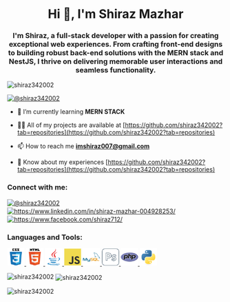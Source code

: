 <h1 align="center">Hi 👋, I'm Shiraz Mazhar</h1>
<h3 align="center">I'm Shiraz, a full-stack developer with a passion for creating exceptional web experiences. From crafting front-end designs to building robust back-end solutions with the MERN stack and NestJS, I thrive on delivering memorable user interactions and seamless functionality.</h3>

<p align="left"> <img src="https://komarev.com/ghpvc/?username=shiraz342002&label=Profile%20views&color=0e75b6&style=flat" alt="shiraz342002" /> </p>

<p align="left"> <a href="https://twitter.com/@shiraz342002" target="blank"><img src="https://img.shields.io/twitter/follow/@shiraz342002?logo=twitter&style=for-the-badge" alt="@shiraz342002" /></a> </p>

- 🌱 I’m currently learning **MERN STACK**

- 👨‍💻 All of my projects are available at [https://github.com/shiraz342002?tab=repositories](https://github.com/shiraz342002?tab=repositories)

- 📫 How to reach me **imshiraz007@gmail.com**

- 📄 Know about my experiences [https://github.com/shiraz342002?tab=repositories](https://github.com/shiraz342002?tab=repositories)

<h3 align="left">Connect with me:</h3>
<p align="left">
<a href="https://twitter.com/@shiraz342002" target="blank"><img align="center" src="https://raw.githubusercontent.com/rahuldkjain/github-profile-readme-generator/master/src/images/icons/Social/twitter.svg" alt="@shiraz342002" height="30" width="40" /></a>
<a href="https://www.linkedin.com/in/shiraz-mazhar-004928253/" target="blank"><img align="center" src="https://raw.githubusercontent.com/rahuldkjain/github-profile-readme-generator/master/src/images/icons/Social/linked-in-alt.svg" alt="https://www.linkedin.com/in/shiraz-mazhar-004928253/" height="30" width="40" /></a>
<a href="https://www.facebook.com/shiraz712/" target="blank"><img align="center" src="https://raw.githubusercontent.com/rahuldkjain/github-profile-readme-generator/master/src/images/icons/Social/facebook.svg" alt="https://www.facebook.com/shiraz712/" height="30" width="40" /></a>
</p>

<h3 align="left">Languages and Tools:</h3>
<p align="left"> <a href="https://www.w3schools.com/css/" target="_blank" rel="noreferrer"> <img src="https://raw.githubusercontent.com/devicons/devicon/master/icons/css3/css3-original-wordmark.svg" alt="css3" width="40" height="40"/> </a> <a href="https://www.w3.org/html/" target="_blank" rel="noreferrer"> <img src="https://raw.githubusercontent.com/devicons/devicon/master/icons/html5/html5-original-wordmark.svg" alt="html5" width="40" height="40"/> </a> <a href="https://www.java.com" target="_blank" rel="noreferrer"> <img src="https://raw.githubusercontent.com/devicons/devicon/master/icons/java/java-original.svg" alt="java" width="40" height="40"/> </a> <a href="https://developer.mozilla.org/en-US/docs/Web/JavaScript" target="_blank" rel="noreferrer"> <img src="https://raw.githubusercontent.com/devicons/devicon/master/icons/javascript/javascript-original.svg" alt="javascript" width="40" height="40"/> </a> <a href="https://www.mysql.com/" target="_blank" rel="noreferrer"> <img src="https://raw.githubusercontent.com/devicons/devicon/master/icons/mysql/mysql-original-wordmark.svg" alt="mysql" width="40" height="40"/> </a> <a href="https://www.photoshop.com/en" target="_blank" rel="noreferrer"> <img src="https://raw.githubusercontent.com/devicons/devicon/master/icons/photoshop/photoshop-line.svg" alt="photoshop" width="40" height="40"/> </a> <a href="https://www.php.net" target="_blank" rel="noreferrer"> <img src="https://raw.githubusercontent.com/devicons/devicon/master/icons/php/php-original.svg" alt="php" width="40" height="40"/> </a> <a href="https://www.python.org" target="_blank" rel="noreferrer"> <img src="https://raw.githubusercontent.com/devicons/devicon/master/icons/python/python-original.svg" alt="python" width="40" height="40"/> </a> </p>

<p><img align="left" src="https://github-readme-stats.vercel.app/api/top-langs?username=shiraz342002&show_icons=true&locale=en&layout=compact" alt="shiraz342002" /></p>

<p>&nbsp;<img align="center" src="https://github-readme-stats.vercel.app/api?username=shiraz342002&show_icons=true&locale=en" alt="shiraz342002" /></p>

<p><img align="center" src="https://github-readme-streak-stats.herokuapp.com/?user=shiraz342002&" alt="shiraz342002" /></p>
